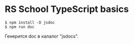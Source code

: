 # RS School TypeScript basics

    $ npm install -D jsdoc
    $ npm run doc

Генерится doc в калалог "jsdocs".
